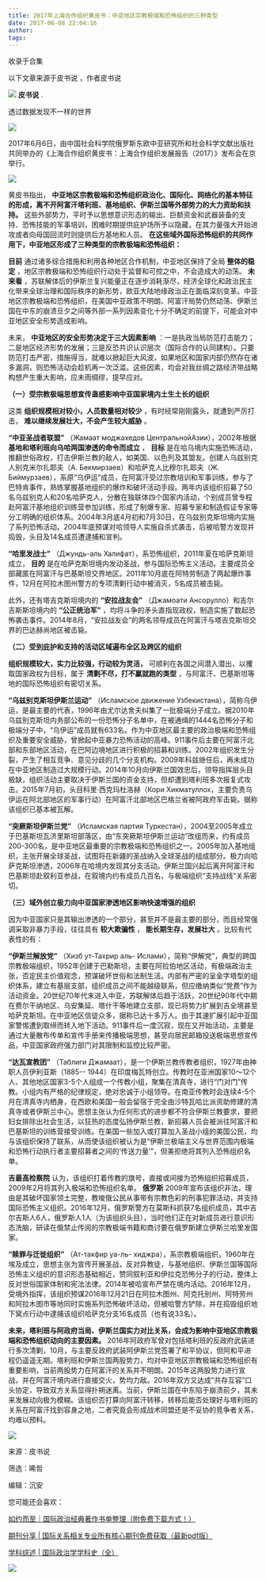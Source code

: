 ```yaml
---
title: 2017年上海合作组织黄皮书：中亚地区宗教极端和恐怖组织的三种类型
date: 2017-06-08 22:04:16
author: 
tags: 
---
```



收录于合集

以下文章来源于皮书说 ，作者皮书说

![](/images/4228/2.png) **皮书说** .

透过数据发现不一样的世界

![](/images/4228/3.png)  

2017年6月6日，由中国社会科学院俄罗斯东欧中亚研究所和社会科学文献出版社共同举办的《上海合作组织黄皮书：上海合作组织发展报告（2017）》发布会在京举行。

  

![](/images/4228/4.jpeg)

  

黄皮书指出， **中亚地区宗教极端和恐怖组织政治化、国际化、网络化的基本特征的形成，离不开阿富汗塔利班、基地组织、伊斯兰国等外部势力的大力资助和扶持。**
这些外部势力，平时予以思想意识形态的输出、巨额资金和武器装备的支持、恐怖技能的军事培训，困难时期提供庇护场所予以隐藏，在其力量强大开始进攻或者向母国回流时则提供后方基地和人员。
**在这些域外国际恐怖组织的共同作用下，中亚地区形成了三种类型的宗教极端和恐怖组织：**

  

 **目前** 通过诸多综合措施和利用各种地区合作机制，中亚地区保持了全局 **整体的稳定**
，地区宗教极端和恐怖组织行动处于监督和可控之中，不会造成大的动荡。 **未来看**
，苏联解体后的伊斯兰复兴能量正在逐步消耗渐尽，经济全球化和政治民主化带来全球治理和国际秩序的新形势，欧亚大陆地缘政治正在面临深刻变革。中亚地区宗教极端和恐怖组织，在美国中亚政策不明朗、阿富汗局势仍然动荡、伊斯兰国在中东的崩溃旦夕之间等外部一系列因素变化十分不确定的前提下，可能会对中亚地区安全形势造成影响。

  

未来， **中亚地区的安全形势决定于三大因素影响**
：一是执政当局防范打击能力；二是地区经济形势的发展；三是反恐共识认识层次（国际合作的认同建构）。只要防范打击严密，措施得当，就难以掀起巨大风波，如果地区和国家内部仍然存在诸多漏洞，则恐怖活动会趁机再一次泛滥。这些因素，均会对我丝绸之路经济带战略构想产生重大影响，应未雨绸缪，提早应对。

  

 **（一）受宗教极端思想宣传蛊惑影响中亚国家境内土生土长的组织**

  

这类 **组织规模相对较小，人员数量相对较少** ，有时经常刚刚露头，就遭到严厉打击， **难以继续发展壮大，不会产生较大威胁** 。

  

 **“中亚圣战者联盟”** （Жамаат моджахедов ЦентральнойАзии），2002年根据
**基地和塔利班向乌哈两国渗透的命令而成立** ， **目标**
是在哈乌境内实施恐怖活动，推翻世俗政权，打击伊斯兰教的敌人，如美国、以色列及其盟友。创建人乌兹别克人别克米尔扎耶夫（А.
Бекмирзаев）和哈萨克人比穆尔扎耶夫（Ж.
Биймурзаев），系原“乌伊运”成员，在阿富汗受过宗教培训和军事训练，参与了巴特肯事件，熟练掌握基地组织的爆炸和破坏活动手段。两年内该组织招募了50名乌兹别克人和20名哈萨克人，分散在独联体四个国家内活动，个别成员曾专程赴阿富汗基地组织训练营参加训练，形成了制爆专家、招募专家和制造假证专家等分工明确的组织体系。2004年3月底4月初和7月30日，在乌兹别克斯坦境内实施了系列恐怖活动。2004年底预谋对哈领导人实施自杀式袭击，后被哈警方发现并捣毁，头目及14名成员遭逮捕和宣判。

  

 **“哈里发战士”** （Джундь-аль Халифат），系恐怖组织，2011年夏在哈萨克斯坦成立， **目的**
是在哈萨克斯坦境内发动圣战，参与国际恐怖主义活动。主要成员全部藏匿在阿富汗与巴基斯坦交界地区。2011年10月底在阿特劳制造了两起爆炸事件，12月在阿拉木图州警方的专项清剿行动中被消灭，5名成员被击毙。

  

此外，还有塔吉克斯坦境内的 **“安拉战友会”** （Джамоати Ансорулло）和吉尔吉斯斯坦境内的 **“公正统治军”**
，均将斗争的矛头直指现政权，制造实施了数起恐怖袭击事件。2014年8月，“安拉战友会”的两名领导成员在阿富汗与塔吉克斯坦交界的巴达赫尚地区被击毙。

  

 **（二）受到庇护和支持的活动区域遍布全区及跨区的组织**

  

 **组织规模较大，实力比较强，行动较为灵活，** 可顺利在各国之间潜入潜出，以攫取国家政权为目标，属于 **清剿不尽，打不赢就跑的类型**
，与阿富汗、巴基斯坦等地的国际恐怖组织有密切关系。

  

 **“乌兹别克斯坦伊斯兰运动”** （Исламское движение
Узбекистана），简称乌伊运，是最主要的代表，1996年由尤尔达舍夫纠集了一批极端分子成立。据2010年乌兹别克斯坦内务部公布的一份恐怖分子名单中，在被通缉的1444名恐怖分子和极端分子中，“乌伊运”成员就有633名。作为中亚地区最主要的政治极端和恐怖组织及重要安全威胁，曾掀起中亚暴力恐怖活动的高峰。911事件后主要在阿富汗北部和东部地区活动，在巴阿边境地区进行积极的招募和训练。2002年组织发生分裂，产生了相互竞争、意见分歧的几个分支机构。2009年科兹继任后，再未成功在中亚地区制造过大规模行动。2014年10月向伊斯兰国效忠后，领导指挥层头目极缺，组织活动主要取决于伊斯兰国的资金支持，但却遭到塔利班多次报复式攻击。2015年7月初，头目科里·西克玛杜洛赫（Кори
Хикматуллох，主要负责乌伊运在阿北部地区的军事行动）在阿富汗北部地区巴格兰省被阿政府军击毙。据称该组织已基本被瓦解。

  

 **“突厥斯坦伊斯兰党”** （Исламская партия
Туркестан），2004至2005年成立于巴基斯坦瓦济里斯坦部落区，由“东突厥斯坦伊斯兰运动”改组而来，约有成员200-300名，是中亚地区最重要的宗教极端和恐怖组织之一。2005年加入基地组织，主张开展全球圣战，试图将在新疆的圣战纳入全球圣战的组成部分。极力向哈萨克斯坦渗透，2006年在哈境内发现其分支活动。伊斯兰国兴起后离开阿富汗和巴基斯坦赴叙利亚参战，在叙境内约有成员几百名，与极端组织“支持战线”关系密切。

  

 **（三）域外创立极力向中亚国家渗透地区影响快速增强的组织**

  

因为中亚国家只是其输出渗透的一个部分，甚至并不是最主要的部分，而且经常强调采取非暴力手段，往往具有 **较大欺骗性** ， **能长期生存，发展壮大**
。比较有代表性的有：

  

 **“伊斯兰解放党”** （Хизб ут-Тахрир аль-
Ислами），简称“伊解党”，典型的跨国宗教极端组织，1952年创建于巴勒斯坦，主要在阿拉伯地区活动，有极端政治主张，否定民主价值观念，预谋破坏世俗和法制生活。内部有严密的呈金字塔型的组织体系，建立有基层支部，组织成员之间不能越级联系，但应缴纳类似“党费”作为活动资金。20世纪70年代末进入中亚，苏联解体后趋于活跃，20世纪90年代中期在费尔干纳地区、乌安集延、塔什干等地建立支部，现已将势力扩展到吉全境甚至哈萨克斯坦。在中亚地区信徒众多，据称已达十多万人。由于其速扩展引起中亚国家警惕遭到取缔而转入地下活动。911事件后一度沉寂，现在又开始活动，主要是通过大量散布传单和宣传手册来传播极端思想，甚至向居民邮箱投送极端思想宣传品，中亚国家政府强力部门对其限制和监控比较严密。

  

 **“达瓦宣教团”** （Таблиги Джамаат），是一个伊斯兰教传教者组织，1927年由神职人员伊利亚斯（1885--
1944）在印度梅瓦特创立。传教时在亚洲国家10～12个人、其他地区国家3-5个人组成一个传教小组，聚集在清真寺，进行“门对门”传教。小组内有严格的纪律规定，绝对忠诚于小组领导。在南亚传教时会连续4-5个月在清真寺内栖身，在西欧和美国一般会留宿于完全由沙特瓦哈比派资助修建的清真寺或者伊斯兰中心。思想主张认为任何形式的进步都不符合伊斯兰教要求，要把妇女排除出社会生活，以狂热的态度弘扬伊斯兰教，新招募人员会被派往阿富汗和巴基斯坦的训练营接受训练。在美国一些加入或打算加入圣战小组的美国公民，均与该组织保持了联系，从而使该组织被认为是“伊斯兰极端主义与世界范围内极端和恐怖行动执行者主要招募者之间的‘传送力量’”，但美拒绝将其列入恐怖组织名单。

  

 **吉最高检察院** 认为，该组织打着传教的旗号，直接或间接为恐怖组织招募成员，2009年2月将其列入极端和恐怖组织名单。 **俄罗斯**
2009年宣布该组织非法，理由是其破坏国家领土完整，教唆俄公民从事带有宗教色彩的刑事犯罪活动，并支持国际恐怖主义组织。2016年12月，俄罗斯警方在莫斯科抓获7名组织成员，其中吉尔吉斯人6人，俄罗斯人1人（为该组织头目），当时他们正在对新成员进行意识形态洗脑，研读在俄禁止传阅的宗教极端书籍和商讨要在俄罗斯建立伊斯兰哈里发国家。

  

 **“赎罪与迁徙组织”** （Ат-такфир уа-ль-
хиджра），系宗教极端组织，1960年在埃及成立，思想主张为宣传开展圣战，反对异教徒，与基地组织、伊斯兰国等国际恐怖主义组织的意识形态基础相近，赞同叙利亚和伊拉克恐怖分子的行动，整体上反对世俗国家体制和宪法法律。2014年被哈宣布严禁在境内活动。2016年12月，受境外指挥，该组织预谋2016年12月21日在阿拉木图州、阿克托别州、阿特劳州和阿拉木图市等地同时实施系列恐怖破坏活动，但被哈警方铲除，并在捣毁组织地下窝点行动中逮捕该组织哈萨克分支16名成员（也有说33名）。

  

 **未来，塔利班与阿政府当局、伊斯兰国实力对比关系，会成为影响中亚地区宗教极端和恐怖组织动向的主要因素。**
2016年阿政府军曾对包括塔利班的反政府武装进行多次清剿，10月，与主要反政府武装阿伊斯兰党签署了和平协议，但阿和平进程仍遥遥无期。塔利班和伊斯兰国两股势力，均对中亚地区宗教极端和恐怖组织有重要影响，当前两股势力在阿富汗的关系并不明朗。2015年这两股势力进行宣战，并在阿富汗境内进行直接交火，势均力敌。2016年双方又达成“共存互容”口头协定，导致双方关系显得扑朔迷离。当前，伊斯兰国在中东陷于崩溃前夕，其未来发展动向极为模糊。该组织否打算向阿富汗转移，转移后能否处理好与塔利班的关系在阿富汗找到容身之地，二者究竟会形成战术同盟还是不妥协的竞争者关系，均难以预料。

  

![](/images/4228/5.png)

  

来源：皮书说

筛选：晞哲

编辑：沉安

您可能还会喜欢：

[如约而至｜国际政治经典著作书单整理（附免费下载方式！）](http://mp.weixin.qq.com/s?__biz=MzI3MTYzMzE5Mw==&mid=2247484047&idx=1&sn=7cbf5e66e8c4ecc1567f9259c5ddf5c5&chksm=eb3f9cc9dc4815df5dfd4d47882cb03ee5512acbfc03a57ff759a0b64aea0cd3cf5d6fc36fa8&scene=21#wechat_redirect)

[期刊分享 |
国际关系相关专业所有核心期刊免费获取（最新pdf版）](http://mp.weixin.qq.com/s?__biz=MzI3MTYzMzE5Mw==&mid=2247484056&idx=4&sn=23e11c3222678a1409b173359f85dcb6&chksm=eb3f9cdedc4815c8aa50ea71548dfdd5c0cc40a9ea28de076ba14178d74f9e0b7a711b093821&scene=21#wechat_redirect)

[学科综述 |
国际政治学学科史（全）](http://mp.weixin.qq.com/s?__biz=MzI3MTYzMzE5Mw==&mid=2247483961&idx=2&sn=5e1bb06e2f8d246383f9e8174ea0076c&chksm=eb3f9c7fdc481569bcaa1581a4ece88cbe824d51e4d781d7869f341462adc7ba51e294353da7&scene=21#wechat_redirect)

  

![](/images/4228/6.jpeg)

